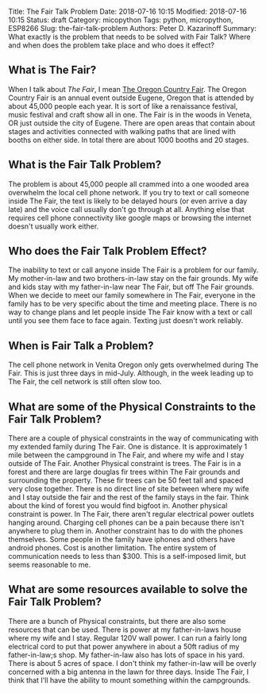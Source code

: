 Title: The Fair Talk Problem
Date: 2018-07-16 10:15
Modified: 2018-07-16 10:15
Status: draft
Category: micopython
Tags: python, micropython, ESP8266
Slug: the-fair-talk-problem
Authors: Peter D. Kazarinoff
Summary: What exactly is the problem that needs to be solved with Fair Talk? Where and when does the problem take place and who does it effect?

## What is The Fair?

When I talk about _The Fair_, I mean [The Oregon Country Fair](http://www.oregoncountryfair.org/). The Oregon Country Fair is an annual event outside Eugene, Oregon that is attended by about 45,000 people each year. It is sort of like a renaissance festival, music festival and craft show all in one. The Fair is in the woods in Veneta, OR just outside the city of Eugene. There are open areas that contain about stages and activities connected with walking paths that are lined with booths on either side. In total there are about 1000 booths and 20 stages. 


## What is the Fair Talk Problem?

The problem is about 45,000 people all crammed into a one wooded area overwhelm the local cell phone network. If you try to text or call someone inside The Fair, the text is likely to be delayed hours (or even arrive a day late) and the voice call usually don't go through at all. Anything else that requires cell phone connectivity like google maps or browsing the internet doesn't usually work either. 

## Who does the Fair Talk Problem Effect?

The inability to text or call anyone inside The Fair is a problem for our family. My mother-in-law and two brothers-in-law stay on the fair grounds. My wife and kids stay with my father-in-law near The Fair, but off The Fair grounds. When we decide to meet our family somewhere in The Fair, everyone in the family has to be very specific about the time and meeting place. There is no way to change plans and let people inside The Fair know with a text or call until you see them face to face again. Texting just doesn't work reliably. 

## When is Fair Talk a Problem?

The cell phone network in Venita Oregon only gets overwhelmed during The Fair. This is just three days in mid-July. Although, in the week leading up to The Fair, the cell network is still often slow too.

## What are some of the Physical Constraints to the Fair Talk Problem?

There are a couple of physical constraints in the way of communicating with my extended family during The Fair. One is distance. It is approximately 1 mile between the campground in The Fair, and where my wife and I stay outside of The Fair. Another Physical constraint is trees. The Fair is in a forest and there are large douglas fir trees within The Fair grounds and surrounding the property. These fir trees can be 50 feet tall and spaced very close together. There is no direct line of site between where my wife and I stay outside the fair and the rest of the family stays in the fair. Think about the kind of forest you would find bigfoot in.  Another physical constraint is power. In The Fair, there aren't regular electrical power outlets hanging around. Charging cell phones can be a pain because there isn't anywhere to plug them in. Another constraint has to do with the phones themselves. Some people in the family have iphones and others have android phones. Cost is another limitation. The entire system of communication needs to less than $300. This is a self-imposed limit, but seems reasonable to me. 

## What are some resources available to solve the Fair Talk Problem?

There are a bunch of Physical constraints, but there are also some resources that can be used. There is power at my father-in-laws house where my wife and I stay. Regular 120V wall power. I can run a fairly long electrical cord to put that power anywhere in about a 50ft radius of my father-in-law;s shop. My father-in-law also has lots of space in his yard. There is about 5 acres of space. I don't think my father-in-law will be overly concerned with a big antenna in the lawn for three days. Inside The Fair, I think that I'll have the ability to mount something within the campgrounds. 